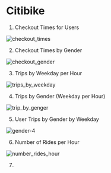 # Citibike

1. Checkout Times for Users

![checkout_times](https://user-images.githubusercontent.com/107373721/199572080-91b1ccbf-54dc-496a-b97c-d904d5f418f9.png)

2. Checkout Times by Gender

![checkout_gender](https://user-images.githubusercontent.com/107373721/199572479-4dc827e2-b818-4c18-9584-5aeb3f341bce.png)

3. Trips by Weekday per Hour

![trips_by_weekday](https://user-images.githubusercontent.com/107373721/199572831-30d6d9f1-77ee-4382-8304-ea8f82bb3bb8.png)

4. Trips by Gender (Weekday per Hour)

![trip_by_genger](https://user-images.githubusercontent.com/107373721/199573052-0ed8effa-87c7-4ffd-8fe5-b813c077c3ac.png)

5. User Trips by Gender by Weekday

![gender-4](https://user-images.githubusercontent.com/107373721/199573140-f991c1d6-6976-427a-a9d2-88ee1133718c.png)

6. Number of Rides per Hour

![number_rides_hour](https://user-images.githubusercontent.com/107373721/199596423-5cca6976-9857-4613-aa4a-23e33594660a.png)

7. 
